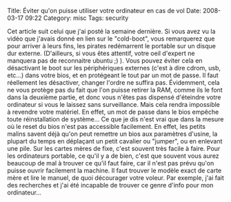 Title: Éviter qu'on puisse utiliser votre ordinateur en cas de vol
Date: 2008-03-17 09:22
Category: misc
Tags: security

Cet article suit celui que j'ai posté la semaine dernière. Si vous
avez vu la vidéo que j'avais donné en lien sur le "cold-boot", vous
remarquerez que pour arriver à leurs fins, les pirates redémarrent
le portable sur un disque dur externe. (D'ailleurs, si vous êtes
attentif, votre oeil d'expert ne manquera pas de reconnaitre ubuntu
;) ). Vous pouvez éviter cela en désactivant le boot sur les
périphériques externes (c'est à dire cdrom, usb, etc...) dans votre
bios, et en protégeant le tout par un mot de passe. Il faut
réellement les désactiver, changer l'ordre ne suffira pas.
Évidemment, cela ne vous protège pas du fait que l'on puisse
retirer la RAM, comme ils le font dans la deuxième partie, et donc
vous n'êtes pas dispensé d'éteindre votre ordinateur si vous le
laissez sans surveillance. Mais cela rendra impossible à revendre
votre matériel. En effet, un mot de passe dans le bios empêche
toute réinstallation de système... Ce que je dis n'est vrai que
dans la mesure où le reset du bios n'est pas accessible facilement.
En effet, les petits malins savent déjà qu'on peut remettre un bios
aux paramètres d'usine, la plupart du temps en déplaçant un petit
cavalier ou "jumper", ou en enlevant une pile. Sur les cartes mères
de fixe, c'est souvent très facile à faire. Pour les ordinateurs
portable, ce qu'il y a de bien, c'est que souvent vous aurez
beaucoup de mal à trouver ce qu'il faut faire, car il n'est pas
prévu qu'on puisse ouvrir facilement la machine. Il faut trouver le
modèle exact de carte mère et lire le manuel, de quoi décourager
votre voleur. Par exemple, j'ai fait des recherches et j'ai été
incapable de trouver ce genre d'info pour mon ordinateur...



